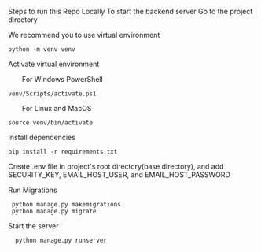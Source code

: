 Steps to run this Repo Locally
To start the backend server
Go to the project directory


We recommend you to use virtual environment

    python -m venv venv
Activate virtual environment

  For Windows PowerShell

    venv/Scripts/activate.ps1
  For Linux and MacOS

    source venv/bin/activate
Install dependencies

    pip install -r requirements.txt
Create .env file in project's root directory(base directory), and add SECURITY_KEY, EMAIL_HOST_USER, and EMAIL_HOST_PASSWORD

Run Migrations

     python manage.py makemigrations
     python manage.py migrate
Start the server

      python manage.py runserver
